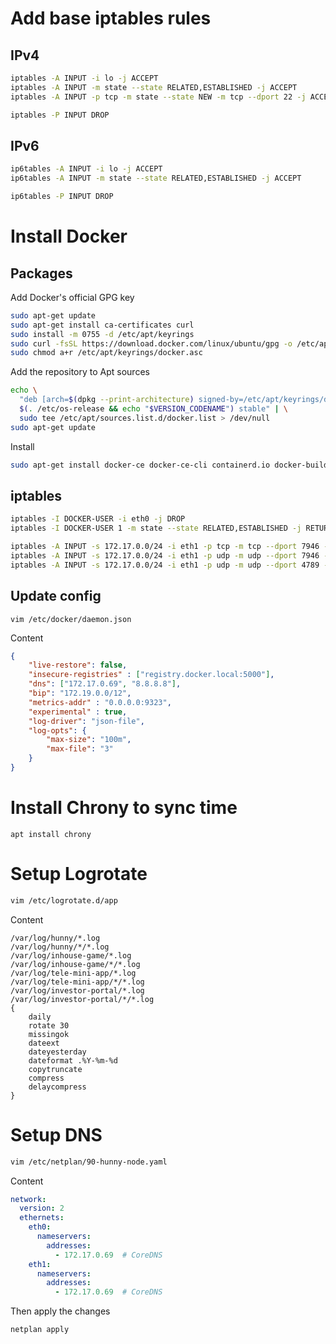 # Add base iptables rules
## IPv4
```sh
iptables -A INPUT -i lo -j ACCEPT
iptables -A INPUT -m state --state RELATED,ESTABLISHED -j ACCEPT
iptables -A INPUT -p tcp -m state --state NEW -m tcp --dport 22 -j ACCEPT

iptables -P INPUT DROP
```

## IPv6
```sh
ip6tables -A INPUT -i lo -j ACCEPT
ip6tables -A INPUT -m state --state RELATED,ESTABLISHED -j ACCEPT

ip6tables -P INPUT DROP
```

# Install Docker
## Packages
Add Docker's official GPG key
```sh
sudo apt-get update
sudo apt-get install ca-certificates curl
sudo install -m 0755 -d /etc/apt/keyrings
sudo curl -fsSL https://download.docker.com/linux/ubuntu/gpg -o /etc/apt/keyrings/docker.asc
sudo chmod a+r /etc/apt/keyrings/docker.asc
```

Add the repository to Apt sources
```sh
echo \
  "deb [arch=$(dpkg --print-architecture) signed-by=/etc/apt/keyrings/docker.asc] https://download.docker.com/linux/ubuntu \
  $(. /etc/os-release && echo "$VERSION_CODENAME") stable" | \
  sudo tee /etc/apt/sources.list.d/docker.list > /dev/null
sudo apt-get update
```

Install
```sh
sudo apt-get install docker-ce docker-ce-cli containerd.io docker-buildx-plugin docker-compose-plugin
```

## iptables
```sh
iptables -I DOCKER-USER -i eth0 -j DROP
iptables -I DOCKER-USER 1 -m state --state RELATED,ESTABLISHED -j RETURN

iptables -A INPUT -s 172.17.0.0/24 -i eth1 -p tcp -m tcp --dport 7946 -m comment --comment "Docker Swarm" -j ACCEPT
iptables -A INPUT -s 172.17.0.0/24 -i eth1 -p udp -m udp --dport 7946 -m comment --comment "Docker Swarm" -j ACCEPT
iptables -A INPUT -s 172.17.0.0/24 -i eth1 -p udp -m udp --dport 4789 -m comment --comment "Docker Swarm" -j ACCEPT
```

## Update config
```vim
vim /etc/docker/daemon.json
```

Content
```json
{
    "live-restore": false,
    "insecure-registries" : ["registry.docker.local:5000"],
    "dns": ["172.17.0.69", "8.8.8.8"],
    "bip": "172.19.0.0/12",
    "metrics-addr" : "0.0.0.0:9323",
    "experimental" : true,
    "log-driver": "json-file",
    "log-opts": {
        "max-size": "100m",
        "max-file": "3"
    }
}
```

# Install Chrony to sync time
```
apt install chrony
```

# Setup Logrotate
```sh
vim /etc/logrotate.d/app
```

Content
```
/var/log/hunny/*.log
/var/log/hunny/*/*.log
/var/log/inhouse-game/*.log
/var/log/inhouse-game/*/*.log
/var/log/tele-mini-app/*.log
/var/log/tele-mini-app/*/*.log
/var/log/investor-portal/*.log
/var/log/investor-portal/*/*.log
{
    daily
    rotate 30
    missingok
    dateext
    dateyesterday
    dateformat .%Y-%m-%d
    copytruncate
    compress
    delaycompress
}
```

# Setup DNS
```sh
vim /etc/netplan/90-hunny-node.yaml
```

Content
```yaml
network:
  version: 2
  ethernets:
    eth0:
      nameservers:
        addresses:
          - 172.17.0.69  # CoreDNS
    eth1:
      nameservers:
        addresses:
          - 172.17.0.69  # CoreDNS
```

Then apply the changes
```sh
netplan apply
```

